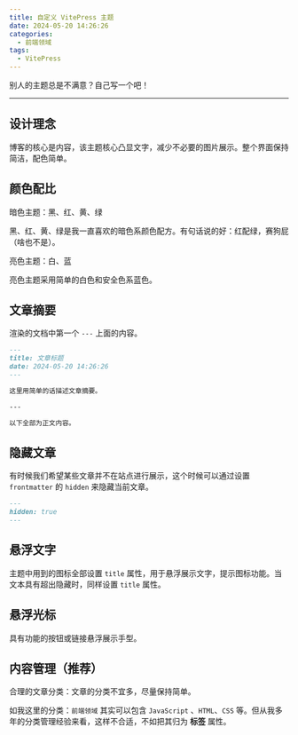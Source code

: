 ```yaml
---
title: 自定义 VitePress 主题
date: 2024-05-20 14:26:26
categories:
  - 前端领域
tags:
  - VitePress
---
```


别人的主题总是不满意？自己写一个吧！

---

## 设计理念

博客的核心是内容，该主题核心凸显文字，减少不必要的图片展示。整个界面保持简洁，配色简单。

## 颜色配比

暗色主题：黑、红、黄、绿

黑、红、黄、绿是我一直喜欢的暗色系颜色配方。有句话说的好：红配绿，赛狗屁（啥也不是）。

亮色主题：白、蓝

亮色主题采用简单的白色和安全色系蓝色。

## 文章摘要

渲染的文档中第一个 `---` 上面的内容。

```Markdown
---
title: 文章标题
date: 2024-05-20 14:26:26
---

这里用简单的话描述文章摘要。

---

以下全部为正文内容。

```

## 隐藏文章

有时候我们希望某些文章并不在站点进行展示，这个时候可以通过设置 `frontmatter` 的 `hidden` 来隐藏当前文章。

```Markdown
---
hidden: true
---
```

## 悬浮文字

主题中用到的图标全部设置 `title` 属性，用于悬浮展示文字，提示图标功能。当文本具有超出隐藏时，同样设置 `title` 属性。

## 悬浮光标

具有功能的按钮或链接悬浮展示手型。

## 内容管理（推荐）

合理的文章分类：文章的分类不宜多，尽量保持简单。

如我这里的分类：`前端领域` 其实可以包含 `JavaScript` 、`HTML`、`CSS` 等。但从我多年的分类管理经验来看，这样不合适，不如把其归为 **标签** 属性。
